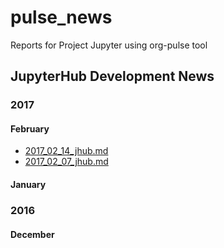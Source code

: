 # pulse_news
Reports for Project Jupyter using org-pulse tool

## JupyterHub Development News

### 2017

#### February

- [2017_02_14_jhub.md]()
- [2017_02_07_jhub.md]()

#### January

### 2016

#### December

